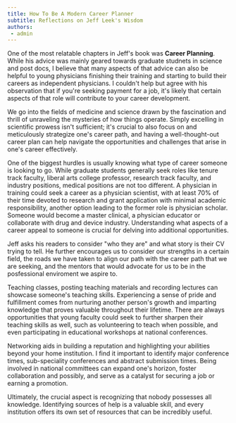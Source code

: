 ```yaml
---
title: How To Be A Modern Career Planner 
subtitle: Reflections on Jeff Leek's Wisdom 
authors:
 - admin 
---
```

One of the most relatable chapters in Jeff's book was **Career Planning**. While his advice was mainly geared towards graduate studnets in science and post docs, I believe that many aspects of that advice can also be helpful to young physicians finishing their training and starting to build their careers as independent physicians. I couldn't help but agree with his observation that if you're seeking payment for a job, it's likely that certain aspects of that role will contribute to your career development.

We go into the fields of medicine and science drawn by the fascination and thrill of unraveling the mysteries of how things operate. Simply excelling in scientific prowess isn't sufficient; it's crucial to also focus on and meticulously strategize one's career path, and having a well-thought-out career plan can help navigate the opportunities and challenges that arise in one's career effectively.

One of the biggest hurdles is usually knowing what type of career someone is looking to go. While graduate students generally seek roles like tenure track faculty, liberal arts college professor, research track faculty, and industry positions, medical positions are not too different. A physician in training could seek a career as a physician scientist, with at least 70% of their time devoted to research and grant application with minimal academic responsibility, another option leading to the former role is physician scholar. Someone would become a master clinical, a physician educator or collaborate with drug and device industry. 
Understanding what aspects of a career appeal to someone is crucial for delving into additional opportunities.

Jeff asks his readers to consider "who they are" and what story is their CV trying to tell. He further encourages us to consider our strengths in a certain field, the roads we have taken to align our path with the career path that we are seeking, and the mentors that would advocate for us to be in the posfessional enviroment we aspire to. 

Teaching classes, posting teaching materials and recording lectures can showcase someone's teaching skills. Experiencing a sense of pride and fulfillment comes from nurturing another person's growth and imparting knowledge that proves valuable throughout their lifetime. There are always opportunities that young faculty could seek to further sharpen their teaching skills as well, such as volunteering to teach when possible, and even participating in educational workshops at national conferences. 

Networking aids in building a reputation and highlighting your abilities beyond your home institution. I find it important to identify major conference times, sub-speciality conferences and abstract submission times. Being involved in national committees can expand one's horizon, foster collaboration and possibly, and serve as a catalyst for securing a job or earning a promotion.

Ultimately, the crucial aspect is recognizing that nobody possesses all knowledge. Identifying sources of help is a valuable skill, and every institution offers its own set of resources that can be incredibly useful. 
